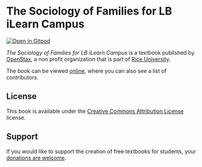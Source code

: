 # The Sociology of Families for LB iLearn Campus

[![Open in Gitpod](https://gitpod.io/button/open-in-gitpod.svg)](https://gitpod.io/from-referrer/)

_The Sociology of Families for LB iLearn Campus_ is a textbook published by [OpenStax](https://openstax.org/), a non profit organization that is part of [Rice University](https://www.rice.edu/).

The book can be viewed [online](https://github.com/cnx-user-books/cnxbook-the-sociology-of-families-for-lb-ilearn-campus/releases/latest), where you can also see a list of contributors.

## License
This book is available under the [Creative Commons Attribution License](./LICENSE) license.

## Support
If you would like to support the creation of free textbooks for students, your [donations are welcome](https://riceconnect.rice.edu/donation/support-openstax-banner).

